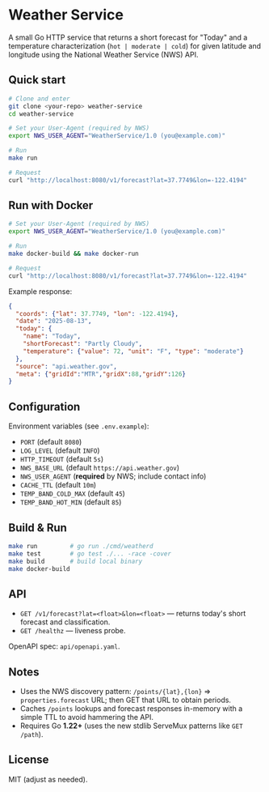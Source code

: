 # Weather Service

A small Go HTTP service that returns a short forecast for "Today" and a temperature characterization (`hot | moderate | cold`) for given latitude and longitude using the National Weather Service (NWS) API.

## Quick start

```bash
# Clone and enter
git clone <your-repo> weather-service
cd weather-service

# Set your User-Agent (required by NWS)
export NWS_USER_AGENT="WeatherService/1.0 (you@example.com)"

# Run
make run

# Request
curl "http://localhost:8080/v1/forecast?lat=37.7749&lon=-122.4194"
```

## Run with Docker

```bash
# Set your User-Agent (required by NWS)
export NWS_USER_AGENT="WeatherService/1.0 (you@example.com)"

# Run
make docker-build && make docker-run

# Request
curl "http://localhost:8080/v1/forecast?lat=37.7749&lon=-122.4194"
```

Example response:
```json
{
  "coords": {"lat": 37.7749, "lon": -122.4194},
  "date": "2025-08-13",
  "today": {
    "name": "Today",
    "shortForecast": "Partly Cloudy",
    "temperature": {"value": 72, "unit": "F", "type": "moderate"}
  },
  "source": "api.weather.gov",
  "meta": {"gridId":"MTR","gridX":88,"gridY":126}
}
```

## Configuration

Environment variables (see `.env.example`):

- `PORT` (default `8080`)
- `LOG_LEVEL` (default `INFO`)
- `HTTP_TIMEOUT` (default `5s`)
- `NWS_BASE_URL` (default `https://api.weather.gov`)
- `NWS_USER_AGENT` (**required** by NWS; include contact info)
- `CACHE_TTL` (default `10m`)
- `TEMP_BAND_COLD_MAX` (default `45`)
- `TEMP_BAND_HOT_MIN` (default `85`)

## Build & Run

```bash
make run         # go run ./cmd/weatherd
make test        # go test ./... -race -cover
make build       # build local binary
make docker-build
```

## API

- `GET /v1/forecast?lat=<float>&lon=<float>` — returns today's short forecast and classification.
- `GET /healthz` — liveness probe.

OpenAPI spec: `api/openapi.yaml`.

## Notes

- Uses the NWS discovery pattern: `/points/{lat},{lon}` => `properties.forecast` URL; then GET that URL to obtain periods.
- Caches `/points` lookups and forecast responses in-memory with a simple TTL to avoid hammering the API.
- Requires Go **1.22+** (uses the new stdlib ServeMux patterns like `GET /path`).

## License

MIT (adjust as needed).

